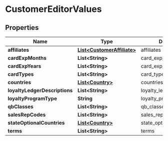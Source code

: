 

# CustomerEditorValues


## Properties

| Name | Type | Description | Notes |
|------------ | ------------- | ------------- | -------------|
|**affiliates** | [**List&lt;CustomerAffiliate&gt;**](CustomerAffiliate.md) | affiliates |  [optional] |
|**cardExpMonths** | **List&lt;String&gt;** | card_exp_months |  [optional] |
|**cardExpYears** | **List&lt;String&gt;** | card_exp_years |  [optional] |
|**cardTypes** | **List&lt;String&gt;** | card_types |  [optional] |
|**countries** | [**List&lt;Country&gt;**](Country.md) | countries |  [optional] |
|**loyaltyLedgerDescriptions** | **List&lt;String&gt;** | loyalty_ledger_descriptions |  [optional] |
|**loyaltyProgramType** | **String** | loyalty_program_type |  [optional] |
|**qbClasses** | **List&lt;String&gt;** | qb_classes |  [optional] |
|**salesRepCodes** | **List&lt;String&gt;** | sales_rep_codes |  [optional] |
|**stateOptionalCountries** | [**List&lt;Country&gt;**](Country.md) | state_optional_countries |  [optional] |
|**terms** | **List&lt;String&gt;** | terms |  [optional] |




